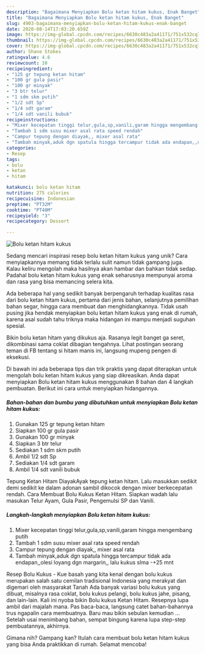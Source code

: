 ```yaml
---
description: "Bagaimana Menyiapkan Bolu ketan hitam kukus, Enak Banget"
title: "Bagaimana Menyiapkan Bolu ketan hitam kukus, Enak Banget"
slug: 4903-bagaimana-menyiapkan-bolu-ketan-hitam-kukus-enak-banget
date: 2020-08-14T17:03:20.659Z
image: https://img-global.cpcdn.com/recipes/6630c483a2a41171/751x532cq70/bolu-ketan-hitam-kukus-foto-resep-utama.jpg
thumbnail: https://img-global.cpcdn.com/recipes/6630c483a2a41171/751x532cq70/bolu-ketan-hitam-kukus-foto-resep-utama.jpg
cover: https://img-global.cpcdn.com/recipes/6630c483a2a41171/751x532cq70/bolu-ketan-hitam-kukus-foto-resep-utama.jpg
author: Shane Stokes
ratingvalue: 4.6
reviewcount: 10
recipeingredient:
- "125 gr tepung ketan hitam"
- "100 gr gula pasir"
- "100 gr minyak"
- "3 btr telur"
- "1 sdm skm putih"
- "1/2 sdt Sp"
- "1/4 sdt garam"
- "1/4 sdt vanili bubuk"
recipeinstructions:
- "Mixer kecepatan tinggi telur,gula,sp,vanili,garam hingga mengembang putih"
- "Tambah 1 sdm susu mixer asal rata speed rendah"
- "Campur tepung dengan diayak,, mixer asal rata"
- "Tambah minyak,aduk dgn spatula hingga tercampur tidak ada endapan,,olesi loyang dgn margarin,, lalu kukus slma -+25 mnt"
categories:
- Resep
tags:
- bolu
- ketan
- hitam

katakunci: bolu ketan hitam 
nutrition: 275 calories
recipecuisine: Indonesian
preptime: "PT32M"
cooktime: "PT40M"
recipeyield: "3"
recipecategory: Dessert

---
```



![Bolu ketan hitam kukus](https://img-global.cpcdn.com/recipes/6630c483a2a41171/751x532cq70/bolu-ketan-hitam-kukus-foto-resep-utama.jpg)

Sedang mencari inspirasi resep bolu ketan hitam kukus yang unik? Cara menyiapkannya memang tidak terlalu sulit namun tidak gampang juga. Kalau keliru mengolah maka hasilnya akan hambar dan bahkan tidak sedap. Padahal bolu ketan hitam kukus yang enak seharusnya mempunyai aroma dan rasa yang bisa memancing selera kita.

Ada beberapa hal yang sedikit banyak berpengaruh terhadap kualitas rasa dari bolu ketan hitam kukus, pertama dari jenis bahan, selanjutnya pemilihan bahan segar, hingga cara membuat dan menghidangkannya. Tidak usah pusing jika hendak menyiapkan bolu ketan hitam kukus yang enak di rumah, karena asal sudah tahu triknya maka hidangan ini mampu menjadi suguhan spesial.

Bikin bolu ketan hitam yang dikukus aja. Rasanya legit banget ga seret, dikombinasi sama coklat dibagian tengahnya. Lihat postingan seorang teman di FB tentang si hitam manis ini, langsung mupeng pengen di eksekusi.


Di bawah ini ada beberapa tips dan trik praktis yang dapat diterapkan untuk mengolah bolu ketan hitam kukus yang siap dikreasikan. Anda dapat menyiapkan Bolu ketan hitam kukus menggunakan 8 bahan dan 4 langkah pembuatan. Berikut ini cara untuk menyiapkan hidangannya.

<!--inarticleads1-->

##### Bahan-bahan dan bumbu yang dibutuhkan untuk menyiapkan Bolu ketan hitam kukus:

1. Gunakan 125 gr tepung ketan hitam
1. Siapkan 100 gr gula pasir
1. Gunakan 100 gr minyak
1. Siapkan 3 btr telur
1. Sediakan 1 sdm skm putih
1. Ambil 1/2 sdt Sp
1. Sediakan 1/4 sdt garam
1. Ambil 1/4 sdt vanili bubuk


Tepung Ketan Hitam DiayakAyak tepung ketan hitam. Lalu masukkan sedikit demi sedikit ke dalam adonan sambil dikocok dengan mixer berkecepatan rendah. Cara Membuat Bolu Kukus Ketan Hitam. Siapkan wadah lalu masukan Telur Ayam, Gula Pasir, Pengemulsi SP dan Vanili. 

<!--inarticleads2-->

##### Langkah-langkah menyiapkan Bolu ketan hitam kukus:

1. Mixer kecepatan tinggi telur,gula,sp,vanili,garam hingga mengembang putih
1. Tambah 1 sdm susu mixer asal rata speed rendah
1. Campur tepung dengan diayak,, mixer asal rata
1. Tambah minyak,aduk dgn spatula hingga tercampur tidak ada endapan,,olesi loyang dgn margarin,, lalu kukus slma -+25 mnt


Resep Bolu Kukus - Kue basah yang kita kenal dengan bolu kukus merupakan salah satu cemilan tradisional Indonesia yang merakyat dan digemari oleh masyarakat Tanah Ada banyak variasi bolu kukus yang dibuat, misalnya rasa coklat, bolu kukus pelangi, bolu kukus jahe, pisang, dan lain-lain. Kali ini nyoba bikin Bolu kukus Ketan Hitam. Resepnya lupa ambil dari majalah mana. Pas baca-baca, langsung catet bahan-bahannya trus ngapalin cara membuatnya. Baru mau bikin sebulan kemudian … Setelah usai menimbang bahan, sempat bingung karena lupa step-step pembuatannya, akhirnya. 

Gimana nih? Gampang kan? Itulah cara membuat bolu ketan hitam kukus yang bisa Anda praktikkan di rumah. Selamat mencoba!
